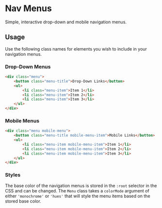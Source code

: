 # Nav Menus

Simple, interactive drop-down and mobile navigation menus.

## Usage

Use the following class names for elements you wish to include in your navigation menus.

### Drop-Down Menus

```html
<div class="menu">
    <button class="menu-title">Drop-Down Links</button>
    <ul>
        <li class="menu-item">Item 1</li>
        <li class="menu-item">Item 2</li>
        <li class="menu-item">Item 3</li>
    </ul>
</div>
```

### Mobile Menus

```html
<div class="menu mobile-menu">
    <button class="menu-title mobile-menu-item">Mobile Links</button>
    <ul>
        <li class="menu-item mobile-menu-item">Item 1</li>
        <li class="menu-item mobile-menu-item">Item 2</li>
        <li class="menu-item mobile-menu-item">Item 3</li>
    </ul>
</div>
```

### Styles

The base color of the navigation menus is stored in the `:root` selector in the CSS and can be changed.
The `Menu` class takes a `colorMode` argument of either `'monochrome'` or `'hues'` that will style the menu items based on the stored base color.
